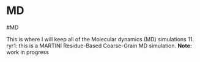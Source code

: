 # MD
#MD

This is where I will keep all of the Molecular dynamics (MD) simulations
11. ryr1: this is a MARTINI Residue-Based Coarse-Grain MD simulation. **Note:** work in progress  
